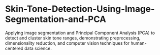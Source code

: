# Skin-Tone-Detection-Using-Image-Segmentation-and-PCA
Applying image segmentation and Principal Component Analysis (PCA) to detect and cluster skin tone ranges, demonstrating preprocessing, dimensionality reduction, and computer vision techniques for human-centered data science.
